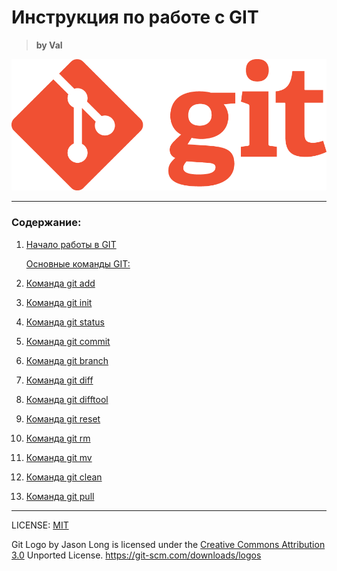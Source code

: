 # Инструкция по работе с GIT

> __by Val__





![git-logo](./assets/Git-Logo-1788C.png)


---

### Содержание:


1. [Начало работы в GIT](./start.md)

    [Основные команды GIT:](./gitcommands.md)

 2. [Команда git add](./add.md)
 3. [Команда git init](./init.md)
 4. [Команда git status](./status.md)
 5. [Команда git commit](./commit.md)
 6. [Команда git branch](./branch.md)
 7. [Команда git diff](./diff.md)
 8. [Команда git difftool](./difftool.md)
 9. [Команда git reset](./reset.md)
 10. [Команда git rm](./rm.md)
 11. [Команда git mv](./mv.md)
 12. [Команда git clean](./clean.md)
 13. [Команда git pull](./pull.md)
 



---
LICENSE: [MIT](./license.md)

Git Logo by Jason Long is licensed under the [Creative Commons Attribution 3.0](https://creativecommons.org/licenses/by/3.0/ "Creative Commons Attribution 3.0") Unported License.
https://git-scm.com/downloads/logos
